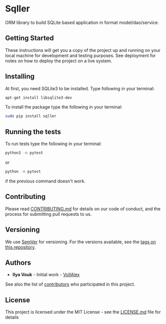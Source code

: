 # Sqller

ORM library to build SQLite based application in format model/dao/service.

## Getting Started

These instructions will get you a copy of the project up and running on your local machine for development and testing purposes. See deployment for notes on how to deploy the project on a live system.

## Installing

At first, you need SQLite3 to be installed. Type following in your terminal:

```bash
apt-get install libsqlite3-dev
```

To install the package type the following in your terminal:

```bash
sudo pip install sqller
```

## Running the tests

To run tests type the following in your terminal:

```bash
python3 -m pytest
```

or

```bash
python -m pytest
```

if the previous command doesn't work.

## Contributing

Please read [CONTRIBUTING.md](https://gist.github.com/PurpleBooth/b24679402957c63ec426) for details on our code of conduct, and the process for submitting pull requests to us.

## Versioning

We use [SemVer](http://semver.org/) for versioning. For the versions available, see the [tags on this repository](https://github.com/your/project/tags).

## Authors

- **Ilya Vouk** - Initial work - [VoIlAlex](https://github.com/VoIlAlex)

See also the list of [contributors](https://github.com/VoIlAlex/sqller/contributors) who participated in this project.

## License

This project is licensed under the MIT License - see the [LICENSE.md](LICENSE.md) file for details
